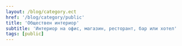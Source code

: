 ```yaml
---
layout: /blog/category.ect
href: '/blog/category/public'
title: 'Обществен интериор'
subtitle: 'Интериор на офис, магазин, ресторант, бар или хотел'
tags: [public]
---
```


